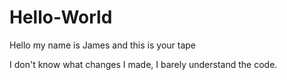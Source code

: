 # Hello-World

Hello my name is James and this is your tape

I don't know what changes I made, I barely understand the code.

